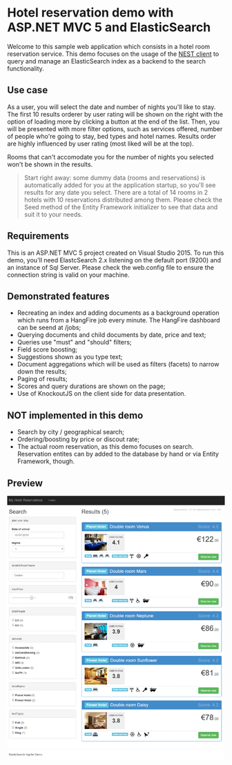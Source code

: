 Hotel reservation demo with ASP.NET MVC 5 and ElasticSearch 
===========================================================

Welcome to this sample web application which consists in a hotel room reservation service.
This demo focuses on the usage of the [NEST client](https://www.elastic.co/guide/en/elasticsearch/client/net-api/2.x/nest.html) to query and manage an ElasticSearch index as a backend to the search functionality.

Use case
--------
As a user, you will select the date and number of nights you'll like to stay. The first 10 results orderer by user rating will be shown on the right with the option of loading more by clicking a button at the end of the list.
Then, you will be presented with more filter options, such as services offered, number of people who're going to stay, bed types and hotel names. Results order are highly influenced by user rating (most liked will be at the top).

Rooms that can't accomodate you for the number of nights you selected won't be shown in the results.

> Start right away: some dummy data (rooms and reservations) is automatically added for you at the application startup, so you'll see results for any date you select. There are a total of 14 rooms in 2 hotels with 10 reservations distributed among them. Please check the Seed method of the Entity Framework initializer to see that data and suit it to your needs.

Requirements
------------
This is an ASP.NET MVC 5 project created on Visual Studio 2015. To run this demo, you'll need ElastcSearch 2.x listening on the default port (9200) and an instance of Sql Server.
Please check the web.config file to ensure the connection string is valid on your machine.

Demonstrated features
---------------------
* Recreating an index and adding documents as a background operation which runs from a HangFire job every minute. The HangFire dashboard can be seend at /jobs;
* Querying documents and child documents by date, price and text;
* Queries use "must" and "should" filters;
* Field score boosting;
* Suggestions shown as you type text;
* Document aggregations which will be used as filters (facets) to narrow down the results; 
* Paging of results;
* Scores and query durations are shown on the page;
* Use of KnockoutJS on the client side for data presentation.

NOT implemented in this demo
--------------------------------------
* Search by city / geographical search;
* Ordering/boosting by price or discout rate;
* The actual room reservation, as this demo focuses on search. Reservation entites can by added to the database by hand or via Entity Framework, though.

Preview
-------
![Preview image](./hotel-reservations-elastic-search.png)